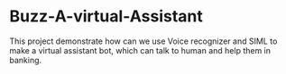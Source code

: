 # Buzz-A-virtual-Assistant

This project demonstrate how can we use Voice recognizer and SIML to make a virtual assistant bot, which can talk to human and help them in banking.
